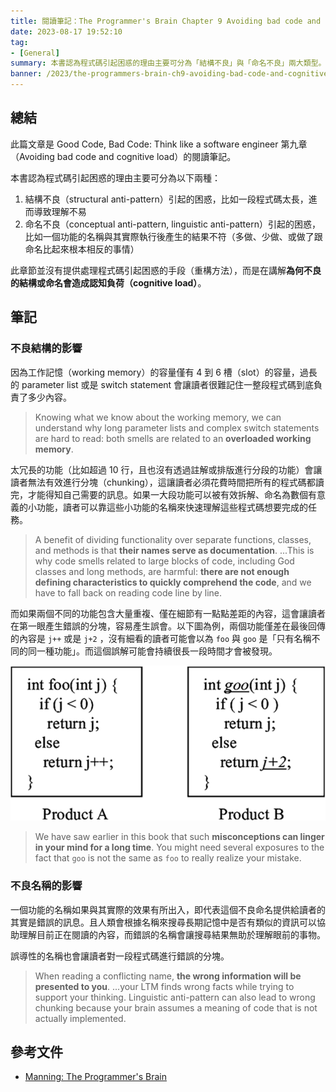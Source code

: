```yaml
---
title: 閱讀筆記：The Programmer's Brain Chapter 9 Avoiding bad code and cognitive load -- Two frameworks
date: 2023-08-17 19:52:10
tag:
- [General]
summary: 本書認為程式碼引起困惑的理由主要可分為「結構不良」與「命名不良」兩大類型。
banner: /2023/the-programmers-brain-ch9-avoiding-bad-code-and-cognitive-load/jamie-street-Zqy-x7K5Qcg-unsplash.jpg
---
```


## 總結

此篇文章是 Good Code, Bad Code: Think like a software engineer 第九章（Avoiding bad code and cognitive load）的閱讀筆記。

本書認為程式碼引起困惑的理由主要可分為以下兩種：

1. 結構不良（structural anti-pattern）引起的困惑，比如一段程式碼太長，進而導致理解不易
2. 命名不良（conceptual anti-pattern, linguistic anti-pattern）引起的困惑，比如一個功能的名稱與其實際執行後產生的結果不符（多做、少做、或做了跟命名比起來根本相反的事情）

此章節並沒有提供處理程式碼引起困惑的手段（重構方法），而是在講解**為何不良的結構或命名會造成認知負荷（cognitive load）**。

## 筆記

### 不良結構的影響

因為工作記憶（working memory）的容量僅有 4 到 6 槽（slot）的容量，過長的 parameter list 或是 switch statement 會讓讀者很難記住一整段程式碼到底負責了多少內容。

> Knowing what we know about the working memory, we can understand why long parameter lists and complex switch statements are hard to read: both smells are related to an **overloaded working memory**.

太冗長的功能（比如超過 10 行，且也沒有透過註解或排版進行分段的功能）會讓讀者無法有效進行分塊（chunking），這讓讀者必須花費時間把所有的程式碼都讀完，才能得知自己需要的訊息。如果一大段功能可以被有效拆解、命名為數個有意義的小功能，讀者可以靠這些小功能的名稱來快速理解這些程式碼想要完成的任務。

> A benefit of dividing functionality over separate functions, classes, and methods is that **their names serve as documentation**. ...This is why code smells related to large blocks of code, including God classes and long methods, are harmful: **there are not enough defining characteristics to quickly comprehend the code**, and we have to fall back on reading code line by line.

而如果兩個不同的功能包含大量重複、僅在細節有一點點差距的內容，這會讓讀者在第一眼產生錯誤的分塊，容易產生誤會。以下圖為例，兩個功能僅差在最後回傳的內容是 `j++` 或是 `j+2` ，沒有細看的讀者可能會以為 `foo` 與 `goo` 是「只有名稱不同的同一種功能」。而這個誤解可能會持續很長一段時間才會被發現。

![code clone](/2023/the-programmers-brain-ch9-avoiding-bad-code-and-cognitive-load/figure_9-2.png)

> We have saw earlier in this book that such **misconceptions can linger in your mind for a long time**. You might need several exposures to the fact that `goo` is not the same as `foo` to really realize your mistake.

### 不良名稱的影響

一個功能的名稱如果與其實際的效果有所出入，即代表這個不良命名提供給讀者的其實是錯誤的訊息。且人類會根據名稱來搜尋長期記憶中是否有類似的資訊可以協助理解目前正在閱讀的內容，而錯誤的名稱會讓搜尋結果無助於理解眼前的事物。

誤導性的名稱也會讓讀者對一段程式碼進行錯誤的分塊。

> When reading a conflicting name, **the wrong information will be presented to you**. ...your LTM finds wrong facts while trying to support your thinking. Linguistic anti-pattern can also lead to wrong chunking because your brain assumes a meaning of code that is not actually implemented.

## 參考文件

- [Manning: The Programmer's Brain](https://www.manning.com/books/the-programmers-brain)
